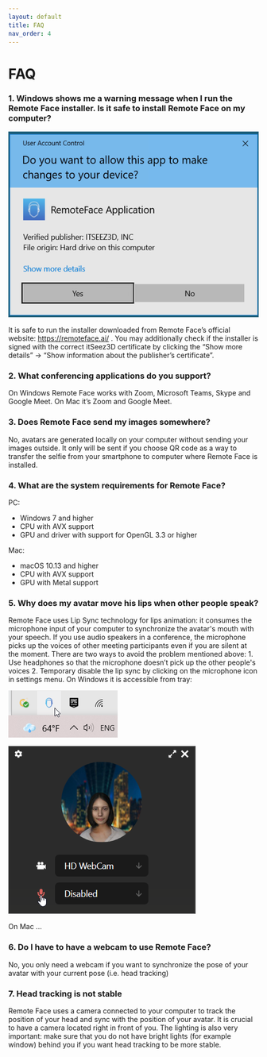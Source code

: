 ```yaml
---
layout: default
title: FAQ
nav_order: 4
---
```


# [](#header-1)FAQ

### [](#header-3)1. Windows shows me a warning message when I run the Remote Face installer. Is it safe to install Remote Face on my computer?

![](assets/img/faq_1.png)

It is safe to run the installer downloaded from Remote Face’s official website: https://remoteface.ai/ . You may additionally check if the installer is signed with the correct itSeez3D certificate by clicking the “Show more details” -> “Show information about the publisher’s certificate”.

### [](#header-3)2. What conferencing applications do you support?

On Windows Remote Face works with Zoom, Microsoft Teams, Skype and Google Meet. On Mac it’s Zoom and Google Meet.

### [](#header-3)3. Does Remote Face send my images somewhere?

No, avatars are generated locally on your computer without sending your images outside. It only will be sent if you choose QR code as a way to transfer the selfie from your smartphone to computer where Remote Face is installed.

### [](#header-3)4. What are the system requirements for Remote Face?

PC:
*   Windows 7 and higher	
*   CPU with AVX support
*   GPU and driver with support for OpenGL 3.3 or higher

Mac:

*   macOS 10.13 and higher
*   CPU with AVX support
*   GPU with Metal support



### [](#header-3)5. Why does my avatar move his lips when other people speak?

Remote Face uses Lip Sync technology for lips animation: it consumes the microphone input of your computer to synchronize the avatar's mouth with your speech. If you use audio speakers in a conference, the microphone picks up the voices of other meeting participants even if you are silent at the moment. There are two ways to avoid the problem mentioned above: 1. Use headphones so that the microphone doesn’t pick up the other people's voices 2. Temporary disable the lip sync by clicking on the microphone icon in settings menu. On Windows it is accessible from tray:

![](assets/img/faq_2.png)

![](assets/img/faq_3.png)

On Mac ...

### [](#header-3)6. Do I have to have a webcam to use Remote Face?

No, you only need a webcam if you want to synchronize the pose of your avatar with your current pose (i.e. head tracking)

### [](#header-3)7. Head tracking is not stable

Remote Face uses a camera connected to your computer to track the position of your head and sync with the position of your avatar. It is crucial to have a camera located right in front of you. The lighting is also very important: make sure that you do not have bright lights (for example window) behind you if you want head tracking to be more stable.